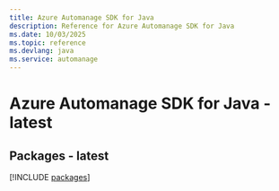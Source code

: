 ```yaml
---
title: Azure Automanage SDK for Java
description: Reference for Azure Automanage SDK for Java
ms.date: 10/03/2025
ms.topic: reference
ms.devlang: java
ms.service: automanage
---
```

# Azure Automanage SDK for Java - latest
## Packages - latest
[!INCLUDE [packages](automanage-index.md)]